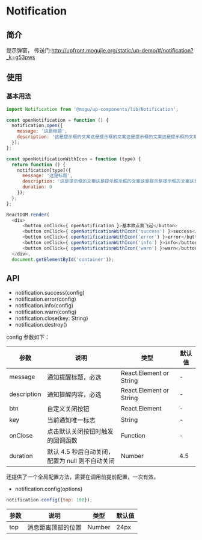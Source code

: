 # Notification

## 简介

 提示弹窗，
 传送门:http://upfront.mogujie.org/static/up-demo/#/notification?_k=g53pws

## 使用

### 基本用法

```javascript
import Notification from '@mogu/up-components/lib/Notification';

const openNotification = function () {
  notification.open({
    message: '这是标题',
    description: '这是提示框的文案这是提示框的文案这是提示框的文案这是提示框的文案这是提示框的文案这是提示框的文案这是提示框的文案'
  });
};

const openNotificationWithIcon = function (type) {
  return function () {
    notification[type]({
      message: '这是标题',
      description: '这是提示框的文案这是提示框示框的文案这是提示是提示框的文案这是提示框的文案',
      duration: 0
    });
  };
};

ReactDOM.render(
  <div>
      <button onClick={ openNotification }>基本款点我飞起</button>
      <button onClick={ openNotificationWithIcon('success') }>success</button>
      <button onClick={ openNotificationWithIcon('error') }>error</button>
      <button onClick={ openNotificationWithIcon('info') }>info</button>
      <button onClick={ openNotificationWithIcon('warn') }>warn</button>
  </div>,
  document.getElementById('container'));
```

## API

- notification.success(config)
- notification.error(config)
- notification.info(config)
- notification.warn(config)
- notification.close(key: String)
- notification.destroy()

config 参数如下：

| 参数         | 说明           | 类型     | 默认值       |
|--------------|----------------|----------|--------------|
| message | 通知提醒标题，必选 | React.Element or String | - |
| description | 通知提醒内容，必选 | React.Element or String | - |
| btn | 自定义关闭按钮 | React.Element | - |
| key | 当前通知唯一标志 | String | - |
| onClose | 点击默认关闭按钮时触发的回调函数 | Function | - |
| duration | 默认 4.5 秒后自动关闭，配置为 null 则不自动关闭 | Number | 4.5 |


还提供了一个全局配置方法，需要在调用前提前配置，一次有效。

- notification.config(options)

```javascript
notification.config({top: 100});
```

| 参数         | 说明           | 类型     | 默认值       |
|--------------|----------------|----------|--------------|
| top | 消息距离顶部的位置 | Number | 24px |
